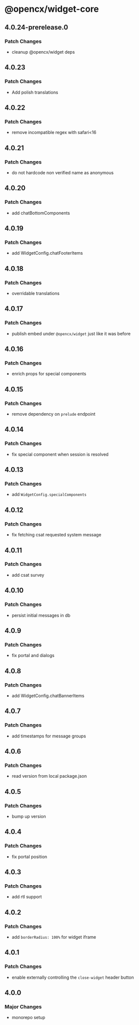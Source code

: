 # @opencx/widget-core

## 4.0.24-prerelease.0

### Patch Changes

- cleanup @opencx/widget deps

## 4.0.23

### Patch Changes

- Add polish translations

## 4.0.22

### Patch Changes

- remove incompatible regex with safari<16

## 4.0.21

### Patch Changes

- do not hardcode non verified name as anonymous

## 4.0.20

### Patch Changes

- add chatBottomComponents

## 4.0.19

### Patch Changes

- add WidgetConfig.chatFooterItems

## 4.0.18

### Patch Changes

- overridable translations

## 4.0.17

### Patch Changes

- publish embed under `@opencx/widget` just like it was before

## 4.0.16

### Patch Changes

- enrich props for special components

## 4.0.15

### Patch Changes

- remove dependency on `prelude` endpoint

## 4.0.14

### Patch Changes

- fix special component when session is resolved

## 4.0.13

### Patch Changes

- add `WidgetConfig.specialComponents`

## 4.0.12

### Patch Changes

- fix fetching csat requested system message

## 4.0.11

### Patch Changes

- add csat survey

## 4.0.10

### Patch Changes

- persist initial messages in db

## 4.0.9

### Patch Changes

- fix portal and dialogs

## 4.0.8

### Patch Changes

- add WidgetConfig.chatBannerItems

## 4.0.7

### Patch Changes

- add timestamps for message groups

## 4.0.6

### Patch Changes

- read version from local package.json

## 4.0.5

### Patch Changes

- bump up version

## 4.0.4

### Patch Changes

- fix portal position

## 4.0.3

### Patch Changes

- add rtl support

## 4.0.2

### Patch Changes

- add `borderRadius: 100%` for widget iframe

## 4.0.1

### Patch Changes

- enable externally controlling the `close-widget` header button

## 4.0.0

### Major Changes

- monorepo setup
